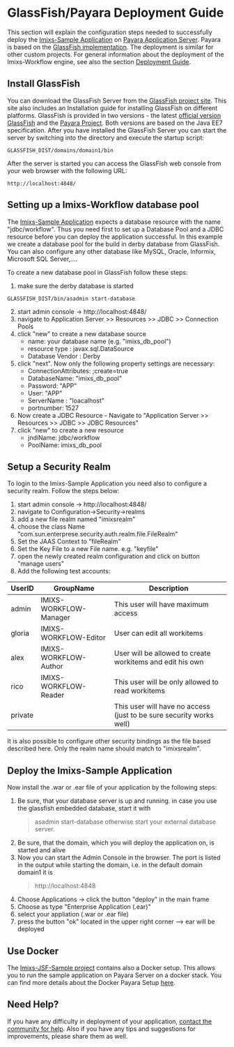 # GlassFish/Payara Deployment Guide
This section will explain the configuration steps needed to successfully deploy the [Imixs-Sample Application](../sampleapplication.html) on [Payara Application Server](https://www.payara.fish/). Payara is based on the [GlassFish implementation](https://github.com/javaee/glassfish). The deployment is similar for other custom projects. For general information about the deployment of the Imixs-Workflow engine, see also the section [Deployment Guide](./deployment_guide.html).

## Install GlassFish
You can download the GlassFish Server from the [GlassFish project site](http://www.glassfish.org). This site also includes an Installation guide for installing GlassFish on different platforms. GlassFish is provided in two versions - the latest [official version GlassFish](https://glassfish.java.net/) and the [Payara Project](http://www.payara.fish/). Both versions are based on the Java EE7 specification. After you have installed the GlassFish Server you can start the server by switching into the directory and execute the startup script:
 
    GLASSFISH_DIST/domains/domain1/bin
 
After the server is started you can access the GlassFish web console from your web browser with the following URL:

    http://localhost:4848/
      
## Setting up a Imixs-Workflow database pool
The [Imixs-Sample Application](../sampleapplication.html) expects a database resource with the name "jdbc/workflow". Thus you need first to set up a Database Pool and a JDBC resource before you can deploy the application successful. In this example we create a database pool for the build in derby database from GlassFish.  You can also configure any other database like MySQL, Oracle, Informix, Microsoft SQL Server,....

To create a new database pool in GlassFish follow these steps:

   1. make sure the derby database is started   
       
    GLASSFISH_DIST/bin/asadmin start-database

   2. start admin console -> http://localhost:4848/   
   3. navigate to   Application Server  >>  Resources  >>  JDBC  >>  Connection Pools
   4. click "new" to create a new database source
      * name: your database name (e.g. "imixs_db_pool")
      * resource type : javax.sql.DataSource
      * Database Vendor : Derby
   5. click "next". Now only the following property settings are necessary:
      * ConnectionAttributes: ;create=true
      * DatabaseName: "imixs_db_pool"
      * Password: "APP"
      * User: "APP"
      * ServerName : "loacalhost"
      * portnumber: 1527
   6. Now create a JDBC Resource - Navigate to "Application Server  >>  Resources  >>  JDBC  >>  JDBC Resources"
   7. click "new" to create a new resource
       - jndiName: jdbc/workflow
       - PoolName: imixs_db_pool 

## Setup a Security Realm
To login to the Imixs-Sample Application you need also to configure a security realm.  Follow the steps below:
 
   1. start admin console -> http://localhost:4848/   
   2. navigate to  Configuration->Security->realms
   3. add a new file realm named "imixsrealm"
   4. choose the class Name "com.sun.enterprese.security.auth.realm.file.FileRealm"
   5. Set the JAAS Context to "fileRealm"
   6. Set the Key File to a new File name. e.g. "keyfile"
   7. open the newly created realm configuration and click on button "manage users"
   8. Add the following test accounts:

| UserID       |GroupName                |Description                         | 
|--------------|-------------------------|------------------------------------|
|admin         |IMIXS-WORKFLOW-Manager   | This user will have maximum access |
|gloria        |IMIXS-WORKFLOW-Editor    | User can edit all workitems         |
|alex          |IMIXS-WORKFLOW-Author    | User will be allowed to create workitems and edit his own     |
|rico          |IMIXS-WORKFLOW-Reader    | This user will be only allowed to read workitems   |
|private       |                         | This user will have no access (just to be sure security works well) 
  
It is also possible to configure other security bindings as the file based described here.  Only the realm name should match to "imixsrealm". 

## Deploy the Imixs-Sample Application
Now install the .war or .ear file of your application by the following steps:

   1. Be sure, that your database server is up and running. 
      in case you use the glassfish embedded database, start it with
      >asadmin start-database
      otherwise start your external database server.
   2. Be sure, that the domain, which you will deploy the application on, is started and alive
   3. Now you can start the Admin Console in the browser. The port is listed in the output while starting the domain, i.e. in the default domain domain1 it is
      >http://localhost:4848
   4. Choose Applications ->  click the button "deploy" in the main frame
   5. Choose as type "Enterprise Application (.ear)"
   6. select your appliation (.war or .ear file)
   7. press the button "ok" located in the upper right corner --> ear will be deployed

## Use Docker

The [Imixs-JSF-Sample project](https://github.com/imixs/imixs-jsf-example) contains also a Docker setup. This allows you to run the sample application on Payara Server on a docker stack. You can find more details about the Docker Payara Setup [here](https://github.com/imixs/imixs-jsf-example/tree/master/src/docker/configuration/payara).

 
## Need Help?

If you have any difficulty in deployment of your application, [contact the community for help](https://www.imixs.org/sub_community.html). Also if you have any tips and suggestions for improvements, please share them as well. 



